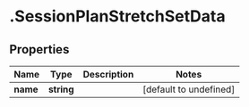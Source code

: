 # .SessionPlanStretchSetData

## Properties

Name | Type | Description | Notes
------------ | ------------- | ------------- | -------------
**name** | **string** |  | [default to undefined]

